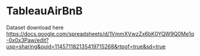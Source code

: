 # TableauAirBnB
Dataset download here
https://docs.google.com/spreadsheets/d/1VmmXVwzZx6bK0YQW9Q0Me1q-0x0x3Paw/edit?usp=sharing&ouid=114571182135419715268&rtpof=true&sd=true
